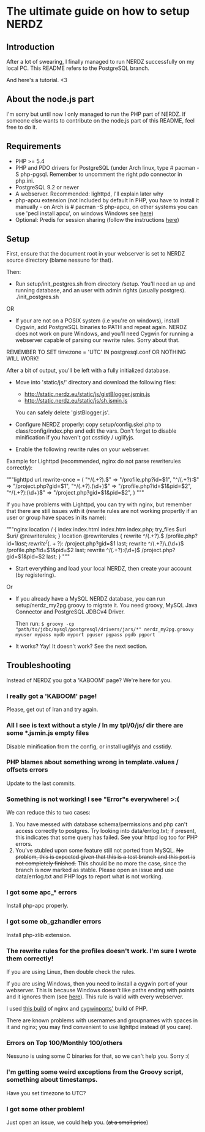 The ultimate guide on how to setup NERDZ
=================================
Introduction
------------

After a lot of swearing, I finally managed to run NERDZ successfully on my local PC.
This README refers to the PostgreSQL branch. 

And here's a tutorial. <3

About the node.js part
----------------------

I'm sorry but until now I only managed to run the PHP part of NERDZ. If someone else
wants to contribute on the node.js part of this README, feel free to do it.

Requirements
------------

- PHP >= 5.4
- PHP and PDO drivers for PostgreSQL (under Arch linux, type # pacman -S php-pgsql. Remember to uncomment the right pdo connector in php.ini.
- PostgreSQL 9.2 or newer
- A webserver. Recommended: lighttpd, I'll explain later why
- php-apcu extension (not included by default in PHP, you have to install it manually - on Arch is # pacman -S php-apcu, on other systems you can use 'pecl install apcu', on windows Windows see [here](http://dev.freshsite.pl/php-accelerators/apc.html))
- Optional: Predis for session sharing (follow the instructions [here](http://pear.nrk.io/))

Setup
-----

First, ensure that the document root in your webserver is set to NERDZ source directory (blame nessuno for that).

Then:

- Run setup/init_postgres.sh from directory /setup. You'll need an up and running database, and an user with admin rights (usually postgres). 
  ./init_postgres.sh <adminuser>
  
OR

- If your are not on a POSIX system (i.e you're on windows), install Cygwin, add PostgreSQL binaries to PATH and repeat again. 
NERDZ does not work on pure Windows, and you'll need Cygwin for running a webserver capable of parsing our rewrite rules. 
Sorry about that. 

REMEMBER TO SET timezone = 'UTC' IN postgresql.conf OR NOTHING WILL WORK!
  
  After a bit of output, you'll be left with a fully initialized database.
- Move into 'static/js/' directory and download the following files:
    - http://static.nerdz.eu/static/js/gistBlogger.jsmin.js
    - http://static.nerdz.eu/static/js/sh.jsmin.js
  
  You can safely delete 'gistBlogger.js'.
- Configure NERDZ properly: copy setup/config.skel.php to class/config/index.php and edit the vars.
  Don't forget to disable minification if you haven't got csstidy / uglifyjs.
- Enable the following rewrite rules on your webserver.

Example for Lighttpd (recommended, nginx do not parse rewriterules correctly):

"""lighttpd
url.rewrite-once = (
                        "^/(.+?)\.$" => "/profile.php?id=$1",
                        "^/(.+?):$" => "/project.php?gid=$1",
                        "^/(.+?)\.(\d+)$" => "/profile.php?id=$1&pid=$2",
                        "^/(.+?):(\d+)$" => "/project.php?gid=$1&pid=$2",
)
"""
    

If you have problems with Lighttpd, you can try with nginx, but remember that there are still issues with it (rewrite rules are not working propertly if an user or group have spaces in its name):

"""nginx
location / {
    index index.html index.htm index.php;
    try_files $uri $uri/ @rewriterules;
}
location @rewriterules {
    rewrite ^/(.+?)\.$ /profile.php?id=$1 last;
    rewrite ^/(.+?):$ /project.php?gid=$1 last;
    rewrite ^/(.+?)\.(\d+)$ /profile.php?id=$1&pid=$2 last;
    rewrite ^/(.+?):(\d+)$ /project.php?gid=$1&pid=$2 last;
}
"""
    
- Start everything and load your local NERDZ, then create your account (by registering).

Or

- If you already have a MySQL NERDZ database, you can run setup/nerdz_my2pg.groovy to migrate it.
  You need groovy, MySQL Java Connector and PostgreSQL JDBCv4 Driver.
  
  Then run:
  `$ groovy -cp "path/to/jdbc/mysql/postgresql/drivers/jars/*" nerdz_my2pg.groovy myuser mypass mydb myport pguser pgpass pgdb pgport`

- It works? Yay! It doesn't work? See the next section.

Troubleshooting
---------------

Instead of NERDZ you got a 'KABOOM' page? We're here for you.

### I really got a 'KABOOM' page!

Please, get out of Iran and try again.

### All I see is text without a style / In my tpl/0/js/ dir there are some *.jsmin.js empty files

Disable minification from the config, or install uglifyjs and csstidy.

### PHP blames about something wrong in template.values / offsets errors

Update to the last commits.

### Something is not working! I see "Error"s everywhere! >:(

We can reduce this to two cases:

1. You have messed with database schema/permissions and php can't access correctly to postgres. Try looking into data/errlog.txt; if present, this indicates that some query has failed.
See your httpd log too for PHP errors.
2. You've stubled upon some feature still not ported from MySQL. ~~No problem, this is expected given that this is a test branch and this port is not completely finished.~~ This should be no more the case, since the branch is now marked as stable.
Please open an issue and use data/errlog.txt and PHP logs to report what is not working.

### I got some apc_* errors

Install php-apc properly.

### I got some ob_gzhandler errors

Install php-zlib extension.

### The rewrite rules for the profiles doesn't work. I'm sure I wrote them correctly!

If you are using Linux, then double check the rules.

If you are using Windows, then you need to install a cygwin port of your webserver. This is because
Windows doesn't like paths ending with points and it ignores them (see [here](http://forum.nginx.org/read.php?2,239445,239451#msg-239451)). This rule is valid with every webserver.

I used [this build](http://kevinworthington.com/nginx-for-windows/) of nginx and [cygwinports'](http://sourceware.org/cygwinports/) build of PHP.

There are known problems with usernames and groupnames with spaces in it and nginx; you may find convenient to use lighttpd instead (if you care).

### Errors on Top 100/Monthly 100/others

Nessuno is using some C binaries for that, so we can't help you. Sorry :(

### I'm getting some weird exceptions from the Groovy script, something about timestamps.

Have you set timezone to UTC?

### I got some other problem!

Just open an issue, we could help you. (~~at a small price~~)
